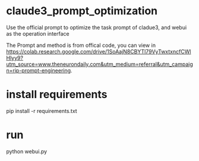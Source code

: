 # claude3_prompt_optimization
Use the official prompt to optimize the task prompt of cladue3, and webui as the operation interface

The Prompt and method is from offical code, you can view in https://colab.research.google.com/drive/1SoAajN8CBYTl79VyTwxtxncfCWlHlyy9?utm_source=www.theneurondaily.com&utm_medium=referral&utm_campaign=rip-prompt-engineering.

# install requirements
pip install -r requirements.txt

# run
python webui.py
